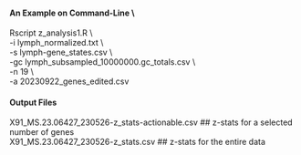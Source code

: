 #### An Example on Command-Line \
Rscript z_analysis1.R \\ \
-i lymph_normalized.txt \\ \
-s lymph-gene_states.csv \\ \
-gc lymph_subsampled_10000000.gc_totals.csv \\ \
-n 19 \\ \
-a 20230922_genes_edited.csv

#### Output Files
X91_MS.23.06427_230526-z_stats-actionable.csv    ## z-stats for a selected number of genes \
X91_MS.23.06427_230526-z_stats.csv    ## z-stats for the entire data

